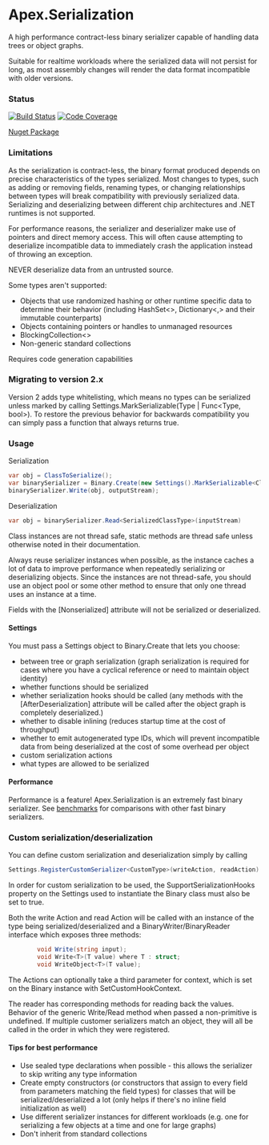 ﻿# Apex.Serialization

A high performance contract-less binary serializer capable of handling data trees or object graphs.

Suitable for realtime workloads where the serialized data will not persist for long, as most assembly changes will render the data format incompatible with older versions.

### Status

[![Build Status](https://numenfall.visualstudio.com/Libraries/_apis/build/status/dbolin.Apex.Serialization?branchName=master)](https://numenfall.visualstudio.com/Libraries/_build/latest?definitionId=11&branchName=master) <!-- [![Tests](https://img.shields.io/azure-devops/tests/numenfall/Libraries/11.svg?compact_message)](https://numenfall.visualstudio.com/Libraries/_build/latest?definitionId=11&branchName=master) -->
[![Code Coverage](https://img.shields.io/azure-devops/coverage/numenfall/Libraries/11/master.svg)](https://numenfall.visualstudio.com/Libraries/_build/latest?definitionId=11&branchName=master)

[Nuget Package](https://www.nuget.org/packages/Apex.Serialization/)

### Limitations

As the serialization is contract-less, the binary format produced depends on precise characteristics of the types serialized. Most changes to types, such as adding or removing fields, renaming types, or changing relationships between types will break compatibility with previously serialized data.  Serializing and deserializing between different chip architectures and .NET runtimes is not supported.

For performance reasons, the serializer and deserializer make use of pointers and direct memory access.  This will often cause attempting to deserialize incompatible data to immediately crash the application instead of throwing an exception.

NEVER deserialize data from an untrusted source.

Some types aren't supported:
- Objects that use randomized hashing or other runtime specific data to determine their behavior (including HashSet<>, Dictionary<,> and their immutable counterparts)
- Objects containing pointers or handles to unmanaged resources
- BlockingCollection\<>
- Non-generic standard collections

Requires code generation capabilities

### Migrating to version 2.x

Version 2 adds type whitelisting, which means no types can be serialized unless marked by calling Settings.MarkSerializable(Type | Func<Type, bool>).  To restore the previous behavior for backwards compatibility you can simply pass a function that always returns true.

### Usage

Serialization
```csharp
var obj = ClassToSerialize();
var binarySerializer = Binary.Create(new Settings().MarkSerializable<ClassToSerializeType>());
binarySerializer.Write(obj, outputStream);
```

Deserialization
```csharp
var obj = binarySerializer.Read<SerializedClassType>(inputStream)
```

Class instances are not thread safe, static methods are thread safe unless otherwise noted in their documentation. 

Always reuse serializer instances when possible, as the instance caches a lot of data to improve performance when repeatedly serializing or deserializing objects.  Since the instances are not thread-safe, you should use an object pool or some other method to ensure that only one thread uses an instance at a time.

Fields with the [Nonserialized] attribute will not be serialized or deserialized.

#### Settings

You must pass a Settings object to Binary.Create that lets you choose:
- between tree or graph serialization (graph serialization is required for cases where you have a cyclical reference or need to maintain object identity)
- whether functions should be serialized
- whether serialization hooks should be called (any methods with the [AfterDeserialization] attribute will be called after the object graph is completely deserialized.)
- whether to disable inlining (reduces startup time at the cost of throughput)
- whether to emit autogenerated type IDs, which will prevent incompatible data from being deserialized at the cost of some overhead per object
- custom serialization actions
- what types are allowed to be serialized

#### Performance

Performance is a feature!  Apex.Serialization is an extremely fast binary serializer.  See [benchmarks](Benchmarks.md) for comparisons with other fast binary serializers.

### Custom serialization/deserialization

You can define custom serialization and deserialization simply by calling
```csharp
Settings.RegisterCustomSerializer<CustomType>(writeAction, readAction)
```

In order for custom serialization to be used, the SupportSerializationHooks property on the Settings used to instantiate the Binary class must also be set to true.

Both the write Action and read Action will be called with an instance of the type being serialized/deserialized and a BinaryWriter/BinaryReader interface which exposes three methods:

```csharp
        void Write(string input);
        void Write<T>(T value) where T : struct;
        void WriteObject<T>(T value);
```

The Actions can optionally take a third parameter for context, which is set on the Binary instance with SetCustomHookContext.

The reader has corresponding methods for reading back the values.  Behavior of the generic Write/Read method when passed a non-primitive is undefined.  If multiple customer serializers match an object, they will all be called in the order in which they were registered.

#### Tips for best performance

- Use sealed type declarations when possible - this allows the serializer to skip writing any type information
- Create empty constructors (or constructors that assign to every field from parameters matching the field types) for classes that will be serialized/deserialized a lot (only helps if there's no inline field initialization as well)
- Use different serializer instances for different workloads (e.g. one for serializing a few objects at a time and one for large graphs)
- Don't inherit from standard collections
